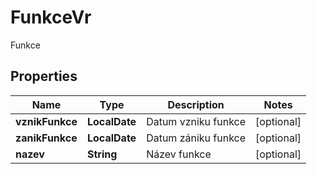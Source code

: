 

# FunkceVr

Funkce

## Properties

| Name | Type | Description | Notes |
|------------ | ------------- | ------------- | -------------|
|**vznikFunkce** | **LocalDate** | Datum vzniku funkce |  [optional] |
|**zanikFunkce** | **LocalDate** | Datum zániku funkce |  [optional] |
|**nazev** | **String** | Název funkce |  [optional] |



